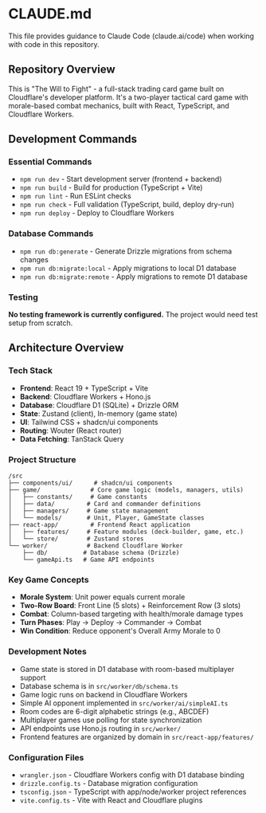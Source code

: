 # CLAUDE.md

This file provides guidance to Claude Code (claude.ai/code) when working with code in this repository.

## Repository Overview

This is "The Will to Fight" - a full-stack trading card game built on Cloudflare's developer platform. It's a two-player tactical card game with morale-based combat mechanics, built with React, TypeScript, and Cloudflare Workers.

## Development Commands

### Essential Commands
- `npm run dev` - Start development server (frontend + backend)
- `npm run build` - Build for production (TypeScript + Vite)
- `npm run lint` - Run ESLint checks
- `npm run check` - Full validation (TypeScript, build, deploy dry-run)
- `npm run deploy` - Deploy to Cloudflare Workers

### Database Commands
- `npm run db:generate` - Generate Drizzle migrations from schema changes
- `npm run db:migrate:local` - Apply migrations to local D1 database
- `npm run db:migrate:remote` - Apply migrations to remote D1 database

### Testing
**No testing framework is currently configured.** The project would need test setup from scratch.

## Architecture Overview

### Tech Stack
- **Frontend**: React 19 + TypeScript + Vite
- **Backend**: Cloudflare Workers + Hono.js
- **Database**: Cloudflare D1 (SQLite) + Drizzle ORM
- **State**: Zustand (client), In-memory (game state)
- **UI**: Tailwind CSS + shadcn/ui components
- **Routing**: Wouter (React router)
- **Data Fetching**: TanStack Query

### Project Structure
```
/src
├── components/ui/      # shadcn/ui components
├── game/              # Core game logic (models, managers, utils)
│   ├── constants/     # Game constants
│   ├── data/         # Card and commander definitions
│   ├── managers/     # Game state management
│   └── models/       # Unit, Player, GameState classes
├── react-app/         # Frontend React application
│   ├── features/     # Feature modules (deck-builder, game, etc.)
│   └── store/        # Zustand stores
└── worker/           # Backend Cloudflare Worker
    ├── db/          # Database schema (Drizzle)
    └── gameApi.ts   # Game API endpoints
```

### Key Game Concepts
- **Morale System**: Unit power equals current morale
- **Two-Row Board**: Front Line (5 slots) + Reinforcement Row (3 slots)
- **Combat**: Column-based targeting with health/morale damage types
- **Turn Phases**: Play → Deploy → Commander → Combat
- **Win Condition**: Reduce opponent's Overall Army Morale to 0

### Development Notes
- Game state is stored in D1 database with room-based multiplayer support
- Database schema is in `src/worker/db/schema.ts`
- Game logic runs on backend in Cloudflare Workers
- Simple AI opponent implemented in `src/worker/ai/simpleAI.ts`
- Room codes are 6-digit alphabetic strings (e.g., ABCDEF)
- Multiplayer games use polling for state synchronization
- API endpoints use Hono.js routing in `src/worker/`
- Frontend features are organized by domain in `src/react-app/features/`

### Configuration Files
- `wrangler.json` - Cloudflare Workers config with D1 database binding
- `drizzle.config.ts` - Database migration configuration
- `tsconfig.json` - TypeScript with app/node/worker project references
- `vite.config.ts` - Vite with React and Cloudflare plugins